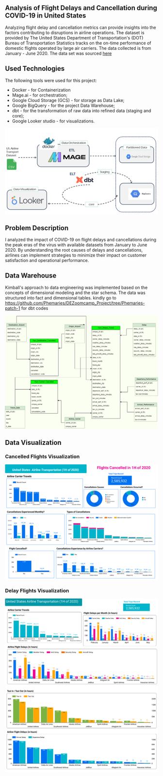 ## Analysis of Flight Delays and Cancellation during COVID-19 in United States

Analyzing flight delay and cancellation metrics can provide insights into the factors contributing to disruptions in airline operations. The dataset is provided by The United States Department of Transportation's (DOT) Bureau of Transportation Statistics tracks on the on-time performance of domestic flights operated by large air carriers. The data collected is from January - June 2020. The data set was sourced [here](https://www.kaggle.com/datasets/akulbahl/covid19-airline-flight-delays-and-cancellations/data?select=jantojun2020.csv)

## Used Technologies

The following tools were used for this project:
- Docker - for Containerization
- Mage.ai - for orchestration;
- Google Cloud Storage (GCS) - for storage as Data Lake;
- Google BigQuery - for the project Data Warehouse;
- dbt - for the transformation of raw data into refined data (staging and core);
- Google Looker studio - for visualizations.

![Data Architecture](img/Slide1.PNG)

## Problem Description
I analyzed the impact of COVID-19 on flight delays and cancellations during the peak eras of the virus with available datasets from January to June 2020. By understanding the root causes of delays and cancellations, airlines can implement strategies to minimize their impact on customer satisfaction and operational performance.


## Data Warehouse
Kimball's approach to data engineering was implemented based on the concepts of dimensional modeling and the star schema. The data was structured into fact and dimensional tables. kindly go to https://github.com/Phemaries/DEZoomcamp_Project/tree/Phemaries-patch-1 for dbt codes

![Schema](img/US_Transport_Schema.jpg)



## Data Visualization


### Cancelled Flights Visualization
![Data Architecture](img/US_Airline_Cancelled_Looker-1.png)



### Delay Flights Visualization
![Data Architecture](img/US_Airline_Delays_Looker-1.png)
![Data Architecture](img/US_Airline_Delays_Looker-2.png)
